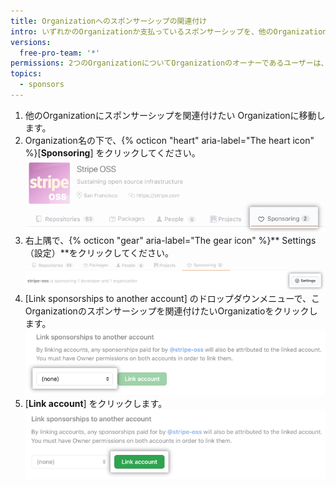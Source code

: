 ```yaml
---
title: Organizationへのスポンサーシップの関連付け
intro: いずれかのOrganizationか支払っているスポンサーシップを、他のOrganizationに関連付けることができます。
versions:
  free-pro-team: '*'
permissions: 2つのOrganizationについてOrganizationのオーナーであるユーザーは、一方のOrganizationのスポンサーシップをもう一方のOrganizationに関連付けることができます。
topics:
  - sponsors
---
```


1. 他のOrganizationにスポンサーシップを関連付けたい Organizationに移動します。
1. Organization名の下で、{% octicon "heart" aria-label="The heart icon" %}[**Sponsoring**] をクリックしてください。 ![[Sponsoring] タブ](/assets/images/help/sponsors/sponsoring-tab.png)
1. 右上隅で、{% octicon "gear" aria-label="The gear icon" %}** Settings（設定）**をクリックしてください。 ![[Settings] ボタン](/assets/images/help/sponsors/sponsoring-settings-button.png)
1. [Link sponsorships to another account] のドロップダウンメニューで、こOrganizationのスポンサーシップを関連付けたいOrganizatioをクリックします。 ![アカウント選択のドロップダウンメニュー](/assets/images/help/sponsors/select-an-account-drop-down.png)
1. [**Link account**] をクリックします。 ![[Link account] ボタン](/assets/images/help/sponsors/link-account-button.png)
